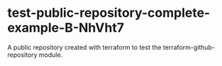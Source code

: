 # test-public-repository-complete-example-B-NhVht7
A public repository created with terraform to test the terraform-github-repository module.
